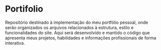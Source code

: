# Portifolio
Repositório destinado à implementação do meu portfólio pessoal, onde serão organizados os arquivos relacionados à estrutura, estilo e funcionalidades do site. Aqui será desenvolvido e mantido o código que apresenta meus projetos, habilidades e informações profissionais de forma interativa.
